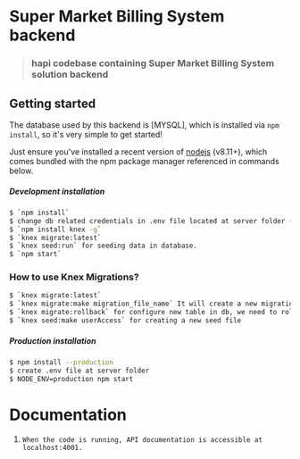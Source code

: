 # Super Market Billing System backend

> ### hapi codebase containing Super Market Billing System solution backend

## Getting started

The database used by this backend is [MYSQL], which is installed via `npm install`, so it's very simple to get started!

Just ensure you've installed a recent version of [nodejs](https://nodejs.org/en/download/) (v8.11+), which comes bundled with the npm package manager referenced in commands below.


##### Development installation
```sh
$ `npm install`
$ change db related credentials in .env file located at server folder (Make sure DB Credentials are valid)
$ `npm install knex -g`
$ `knex migrate:latest`
$ `knex seed:run` for seeding data in database.
$ `npm start`
```

### How to use Knex Migrations?
```sh
$ `knex migrate:latest`
$ `knex migrate:make migration_file_name` It will create a new migration file in migrations folder for creating a table in DB.
$ `knex migrate:rollback` for configure new table in db, we need to rollback our database and then run `knex migrate:latest` again for recreate db structure
$ `knex seed:make userAccess` for creating a new seed file
```

##### Production installation

```sh
$ npm install --production
$ create .env file at server folder
$ NODE_ENV=production npm start
```

# Documentation
1. ```When the code is running, API documentation is accessible at localhost:4001.```
